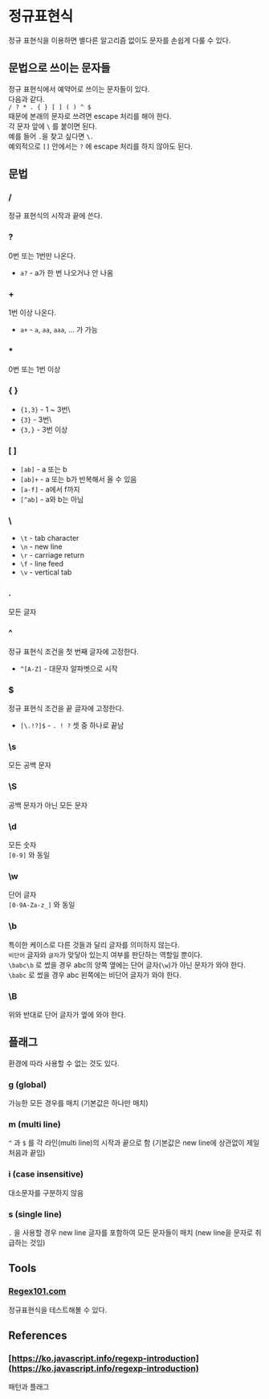 # 정규표현식

정규 표현식을 이용하면 별다른 알고리즘 없이도 문자를 손쉽게 다룰 수 있다.

## 문법으로 쓰이는 문자들

정규 표현식에서 예약어로 쓰이는 문자들이 있다.\
다음과 같다.\
`/ ? * . { } [ ] ( ) ^ $`\
때문에 본래의 문자로 쓰려면 escape 처리를 해야 한다.\
각 문자 앞에 `\` 를 붙이면 된다.\
예를 들어 `.`을 찾고 싶다면 `\.`\
예외적으로 `[]` 안에서는 `?` 에 escape 처리를 하지 않아도 된다.

## 문법

### /

정규 표현식의 시작과 끝에 쓴다.

### ?

0번 또는 1번만 나온다.

- `a?` - a가 한 번 나오거나 안 나옴

### +

1번 이상 나온다.

- `a+` - `a`, `aa`, `aaa`, ... 가 가능

### \*

0번 또는 1번 이상

### { }

- `{1,3}` - 1 ~ 3번\
- `{3}` - 3번\
- `{3,}` - 3번 이상

### [ ]

- `[ab]` - a 또는 b
- `[ab]+` - a 또는 b가 반복해서 올 수 있음
- `[a-f]` - a에서 f까지
- `[^ab]` - a와 b는 아님

### \

- `\t` - tab character
- `\n` - new line
- `\r` - carriage return
- `\f` - line feed
- `\v` - vertical tab

### .

모든 글자

### ^

정규 표현식 조건을 첫 번째 글자에 고정한다.

- `^[A-Z]` - 대문자 알파벳으로 시작

### $

정규 표현식 조건을 끝 글자에 고정한다.

- `[\.!?]$` - `. ! ?` 셋 중 하나로 끝남

### \s

모든 공백 문자

### \S

공백 문자가 아닌 모든 문자

### \d

모든 숫자\
`[0-9]` 와 동일

### \w

단어 글자\
`[0-9A-Za-z_]` 와 동일

### \b

특이한 케이스로 다른 것들과 달리 글자를 의미하지 않는다.\
`비단어` 글자와 `글자`가 맞닿아 있는지 여부를 판단하는 역할일 뿐이다.\
`\babc\b` 로 썼을 경우 abc의 양쪽 옆에는 단어 글자(`\w`)가 아닌 문자가 와야 한다.\
`\babc` 로 썼을 경우 abc 왼쪽에는 비단어 글자가 와야 한다.

### \B

위와 반대로 단어 글자가 옆에 와야 한다.

## 플래그

환경에 따라 사용할 수 없는 것도 있다.

### g (global)

가능한 모든 경우를 매치 (기본값은 하나만 매치)

### m (multi line)

`^` 과 `$` 를 각 라인(multi line)의 시작과 끝으로 함 (기본값은 new line에 상관없이 제일 처음과 끝임)

### i (case insensitive)

대소문자를 구분하지 않음

### s (single line)

`.` 을 사용할 경우 new line 글자를 포함하여 모든 문자들이 매치 (new line을 문자로 취급하는 것임)

## Tools

### [Regex101.com](https://regex101.com/)

정규표현식을 테스트해볼 수 있다.

## References

### [https://ko.javascript.info/regexp-introduction](https://ko.javascript.info/regexp-introduction)

패턴과 플래그
